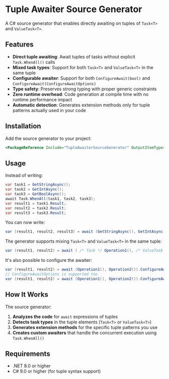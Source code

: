 ﻿# Tuple Awaiter Source Generator

A C# source generator that enables directly awaiting on tuples of `Task<T>` and `ValueTask<T>`.

## Features

- **Direct tuple awaiting**: Await tuples of tasks without explicit `Task.WhenAll()` calls
- **Mixed task types**: Support for both `Task<T>` and `ValueTask<T>` in the same tuple
- **Configurable awaiter**: Support for both `ConfigureAwait(bool)` and `ConfigureAwait(ConfigureAwaitOptions)`
- **Type safety**: Preserves strong typing with proper generic constraints
- **Zero runtime overhead**: Code generation at compile time with no runtime performance impact
- **Automatic detection**: Generates extension methods only for tuple patterns actually used in your code

## Installation

Add the source generator to your project:

```xml 
<PackageReference Include="TupleAwaiterSourceGenerator" OutputItemType="Analyzer" ReferenceOutputAssembly="false" />
```

## Usage

Instead of writing:

```csharp 
var task1 = GetStringAsync(); 
var task2 = GetIntAsync(); 
var task3 = GetBoolAsync();
await Task.WhenAll(task1, task2, task3); 
var result1 = task1.Result; 
var result2 = task2.Result; 
var result3 = task3.Result;
```

You can now write:

```csharp 
var (result1, result2, result3) = await (GetStringAsync(), GetIntAsync(), GetBoolAsync());
```

The generator supports mixing `Task<T>` and `ValueTask<T>` in the same tuple:

```csharp 
var (result1, result2) = await ( /* Task */ Operation1(), /* ValueTask */ Operation2());
```

It's also possible to configure the awaiter:

```csharp 
var (result1, result2) = await (Operation1(), Operation2()).ConfigureAwait(false);
// ConfigureAwaitOptions is supported too
var (result1, result2) = await (Operation1(), Operation2()).ConfigureAwait(ConfigureAwaitOptions.ContinueOnCapturedContext);
```

## How It Works

The source generator:

1. **Analyzes the code** for `await` expressions of tuples
2. **Detects task types** in the tuple elements (`Task<T>` or `ValueTask<T>`)
3. **Generates extension methods** for the specific tuple patterns you use
4. **Creates custom awaiters** that handle the concurrent execution using `Task.WhenAll()`

## Requirements

- .NET 8.0 or higher
- C# 9.0 or higher (for tuple syntax support)
